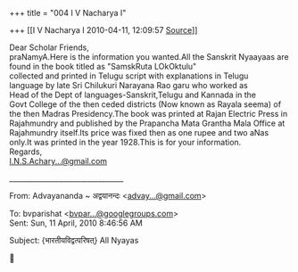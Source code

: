 +++
title = "004 I V Nacharya I"

+++
[[I V Nacharya I	2010-04-11, 12:09:57 [Source](https://groups.google.com/g/bvparishat/c/3S-fzOx9AnI)]]



  
Dear Scholar Friends,  
praNamyA.Here is the information you wanted.All the Sanskrit Nyaayaas are found in the book titled as "SamskRuta LOkOktulu"  
collected and printed in Telugu script with explanations in Telugu  
language by late Sri Chilukuri Narayana Rao garu who worked as  
Head of the Dept of languages-Sanskrit,Telugu and Kannada in the  
Govt College of the then ceded districts (Now known as Rayala seema) of the then Madras Presidency.The book was printed at Rajan Electric Press in Rajahmundry and published by the Prapancha Mata Grantha Mala Office at Rajahmundry itself.Its price was fixed then as one rupee and two aNas only.It was printed in the year 1928.This is for your information.  
Regards,  
[I.N.S.Achary...@gmail.com]()

  
\_\_\_\_\_\_\_\_\_\_\_\_\_\_\_\_\_\_\_\_\_\_\_\_\_\_\_\_\_\_\_\_

  
From: Advayananda \~ अद्वयानन्दः \<[advay...@gmail.com]()\>  

To: bvparishat \<[bvpar...@googlegroups.com]()\>  
Sent: Sun, 11 April, 2010 8:46:56 AM

  
Subject: {भारतीयविद्वत्परिषत्} All Nyayas



